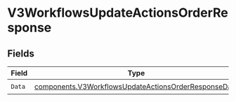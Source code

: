 # V3WorkflowsUpdateActionsOrderResponse


## Fields

| Field                                                                                                                        | Type                                                                                                                         | Required                                                                                                                     | Description                                                                                                                  |
| ---------------------------------------------------------------------------------------------------------------------------- | ---------------------------------------------------------------------------------------------------------------------------- | ---------------------------------------------------------------------------------------------------------------------------- | ---------------------------------------------------------------------------------------------------------------------------- |
| `Data`                                                                                                                       | [components.V3WorkflowsUpdateActionsOrderResponseData](../../models/components/v3workflowsupdateactionsorderresponsedata.md) | :heavy_check_mark:                                                                                                           | N/A                                                                                                                          |